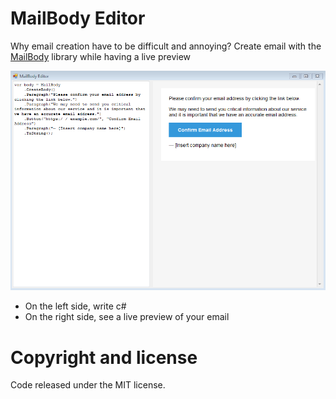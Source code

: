 # MailBody Editor

Why email creation have to be difficult and annoying?
Create email with the [MailBody](https://github.com/doxakis/MailBody) library while having a live preview

<p align="center">
    <img alt="Preview" src="Preview.png" />
</p>

- On the left side, write c#
- On the right side, see a live preview of your email

# Copyright and license
Code released under the MIT license.
